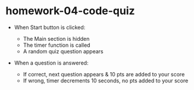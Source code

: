 # homework-04-code-quiz

* When Start button is clicked:
    * The Main section is hidden
    * The timer function is called
    * A random quiz question appears


* When a question is answered:
    * If correct, next question appears & 10 pts are added to your score
    * If wrong, timer decrements 10 seconds, no pts added to your score